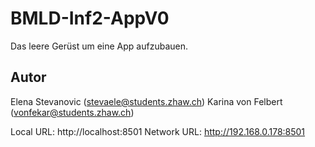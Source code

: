 # BMLD-Inf2-AppV0

Das leere Gerüst um eine App aufzubauen.

## Autor

Elena Stevanovic (stevaele@students.zhaw.ch)
Karina von Felbert (vonfekar@students.zhaw.ch)

Local URL: http://localhost:8501
Network URL: http://192.168.0.178:8501


